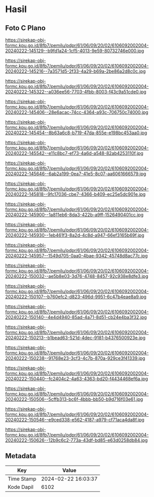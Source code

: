 # Hasil

## Foto C Plano

https://sirekap-obj-formc.kpu.go.id/8fb7/pemilu/pdpr/61/06/09/20/02/6106092002004-20240222-145129--b9fd1a24-1cf5-4013-9e59-80732746e000.jpg

https://sirekap-obj-formc.kpu.go.id/8fb7/pemilu/pdpr/61/06/09/20/02/6106092002004-20240222-145216--7a3571d5-2f33-4a29-b69a-2be86a2d8c0c.jpg

https://sirekap-obj-formc.kpu.go.id/8fb7/pemilu/pdpr/61/06/09/20/02/6106092002004-20240222-145322--a036ee56-7703-4fbb-8003-f43c9a51cde0.jpg

https://sirekap-obj-formc.kpu.go.id/8fb7/pemilu/pdpr/61/06/09/20/02/6106092002004-20240222-145406--28e6acac-74cc-4364-a93c-706750c74000.jpg

https://sirekap-obj-formc.kpu.go.id/8fb7/pemilu/pdpr/61/06/09/20/02/6106092002004-20240222-145454--8b63a6c8-b719-47da-855e-e198bc453aa0.jpg

https://sirekap-obj-formc.kpu.go.id/8fb7/pemilu/pdpr/61/06/09/20/02/6106092002004-20240222-145542--e11c8bc7-ef73-4a6d-a548-82ab4253110f.jpg

https://sirekap-obj-formc.kpu.go.id/8fb7/pemilu/pdpr/61/06/09/20/02/6106092002004-20240222-145646--6ab2a199-0ea7-41e5-8c07-aa6061666579.jpg

https://sirekap-obj-formc.kpu.go.id/8fb7/pemilu/pdpr/61/06/09/20/02/6106092002004-20240222-145818--9fc17036-cbe7-4366-b409-ec25e5dc901e.jpg

https://sirekap-obj-formc.kpu.go.id/8fb7/pemilu/pdpr/61/06/09/20/02/6106092002004-20240222-145900--1a811eb6-8da3-422b-a9ff-1526490401cc.jpg

https://sirekap-obj-formc.kpu.go.id/8fb7/pemilu/pdpr/61/06/09/20/02/6106092002004-20240222-145930--1eb461f3-8a2d-4c8d-a947-66ef3165b69f.jpg

https://sirekap-obj-formc.kpu.go.id/8fb7/pemilu/pdpr/61/06/09/20/02/6106092002004-20240222-145957--1549d705-0aa0-4bae-9342-45748d8ac77c.jpg

https://sirekap-obj-formc.kpu.go.id/8fb7/pemilu/pdpr/61/06/09/20/02/6106092002004-20240222-150032--ae5b8e03-3d76-4748-8457-92c938e8dfe3.jpg

https://sirekap-obj-formc.kpu.go.id/8fb7/pemilu/pdpr/61/06/09/20/02/6106092002004-20240222-150107--b760efc2-d823-496d-9951-6c47b4eae8a9.jpg

https://sirekap-obj-formc.kpu.go.id/8fb7/pemilu/pdpr/61/06/09/20/02/6106092002004-20240222-150140--4e4d4940-85ad-4a71-8d51-cb24e4ba3f32.jpg

https://sirekap-obj-formc.kpu.go.id/8fb7/pemilu/pdpr/61/06/09/20/02/6106092002004-20240222-150213--b1bead63-521d-4dec-9181-b4376500923e.jpg

https://sirekap-obj-formc.kpu.go.id/8fb7/pemilu/pdpr/61/06/09/20/02/6106092002004-20240222-150238--91768e23-3cf3-4c7b-870a-929ce3f41339.jpg

https://sirekap-obj-formc.kpu.go.id/8fb7/pemilu/pdpr/61/06/09/20/02/6106092002004-20240222-150440--fc2404c2-4a63-4363-bd20-f4434468ef6a.jpg

https://sirekap-obj-formc.kpu.go.id/8fb7/pemilu/pdpr/61/06/09/20/02/6106092002004-20240222-150506--5cffb313-bc6f-4bbb-bb50-b9d716f03e61.jpg

https://sirekap-obj-formc.kpu.go.id/8fb7/pemilu/pdpr/61/06/09/20/02/6106092002004-20240222-150546--e9ced338-e562-4187-a979-cf71aca4da8f.jpg

https://sirekap-obj-formc.kpu.go.id/8fb7/pemilu/pdpr/61/06/09/20/02/6106092002004-20240222-150626--12b9c6c2-773a-43df-bd85-e63d0258db84.jpg


## Metadata

| Key        | Value               |
| ---------- | ------------------- |
| Time Stamp | 2024-02-22 16:03:37 |
| Kode Dapil | 6102                |



